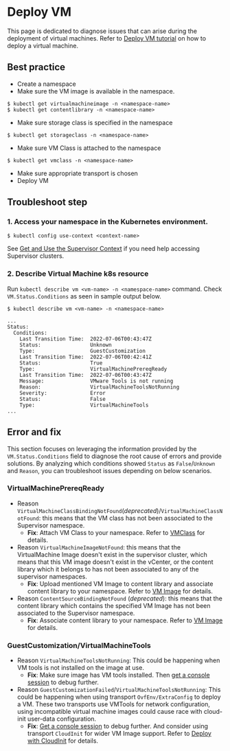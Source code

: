 # Deploy VM
This page is dedicated to diagnose issues that can arise during the deployment of virtual machines. Refer to [Deploy VM tutorial](https://vm-operator.readthedocs.io/en/stable/tutorials/deploy-vm/) on how to deploy a virtual machine.

## Best practice
- Create a namespace
- Make sure the VM image is available in the namespace.
```console
$ kubectl get virtualmachineimage -n <namespace-name>
$ kubectl get contentlibrary -n <namespace-name>
```
- Make sure storage class is specified in the namespace
```console
$ kubectl get storageclass -n <namespace-name>
```
- Make sure VM Class is attached to the namespace
```console
$ kubectl get vmclass -n <namespace-name>
```
- Make sure appropriate transport is chosen
- Deploy VM

## Troubleshoot step

### 1. Access your namespace in the Kubernetes environment.

```console
$ kubectl config use-context <context-name>
```

See [Get and Use the Supervisor Context](https://docs.vmware.com/en/VMware-vSphere/8.0/vsphere-with-tanzu-services-workloads/GUID-63A1C273-DC75-420B-B7FD-47CB25A50A2C.html#GUID-63A1C273-DC75-420B-B7FD-47CB25A50A2C) if you need help accessing Supervisor clusters.

### 2. Describe Virtual Machine k8s resource
Run `kubectl describe vm <vm-name> -n <namespace-name>` command. Check `VM.Status.Conditions` as seen in sample output below.

```console
$ kubectl describe vm <vm-name> -n <namespace-name>

...
Status:
  Conditions:
    Last Transition Time:  2022-07-06T00:43:47Z
    Status:                Unknown
    Type:                  GuestCustomization
    Last Transition Time:  2022-07-06T00:42:41Z
    Status:                True
    Type:                  VirtualMachinePrereqReady
    Last Transition Time:  2022-07-06T00:43:47Z
    Message:               VMware Tools is not running
    Reason:                VirtualMachineToolsNotRunning
    Severity:              Error
    Status:                False
    Type:                  VirtualMachineTools
...
```

## Error and fix
This section focuses on leveraging the information provided by the `VM.Status.Conditions` field to diagnose the root cause of errors and provide solutions. By analyzing which conditions showed `Status` as `False`/`Unknown` and `Reason`, you can troubleshoot issues depending on below scenarios.

### VirtualMachinePrereqReady
- Reason `VirtualMachineClassBindingNotFound`(*deprecated*)/`VirtualMachineClassNotFound`: this means that the VM class has not been associated to the Supervisor namespace.
    - **Fix**: Attach VM Class to your namespace. Refer to [VMClass](https://vm-operator.readthedocs.io/en/stable/concepts/workloads/vm-class/) for details.
- Reason `VirtualMachineImageNotFound`: this means that the VirtualMachine Image doesn't exist in the supervisor cluster, which means that this VM image doesn't exist in the vCenter, or the content library which it belongs to has not been associated to any of the supervisor namespaces. 
    - **Fix**: Upload mentioned VM Image to content library and associate content library to your namespace. Refer to [VM Image](https://vm-operator.readthedocs.io/en/stable/concepts/images/) for details.
- Reason `ContentSourceBindingNotFound` (*deprecated*): this means that the content library which contains the specified VM Image has not been associated to the Supervisor namespace. 
    - **Fix**: Associate content library to your namespace. Refer to [VM Image](https://vm-operator.readthedocs.io/en/stable/concepts/images/) for details.

### GuestCustomization/VirtualMachineTools
- Reason `VirtualMachineToolsNotRunning`:
This could be happening when VM tools is not installed on the image at use.
    - **Fix**: Make sure image has VM tools installed. Then [get a console session](https://vm-operator.readthedocs.io/en/stable/tutorials/troubleshooting/get-console-session/) to debug further.
- Reason `GuestCustomizationFailed`/`VirtualMachineToolsNotRunning`:
This could be happening when using transport `OvfEnv/ExtraConfig` to deploy a VM. These two transports use VMTools for network configuration, using incompatible virtual machine images could cause race with cloud-init user-data configuration. 
    - **Fix**: [Get a console session](https://vm-operator.readthedocs.io/en/stable/tutorials/troubleshooting/get-console-session/) to debug further. And consider using transport `CloudInit` for wider VM Image support. Refer to [Deploy with CloudInit](https://vm-operator.readthedocs.io/en/stable/tutorials/deploy-vm/cloudinit/) for details.
